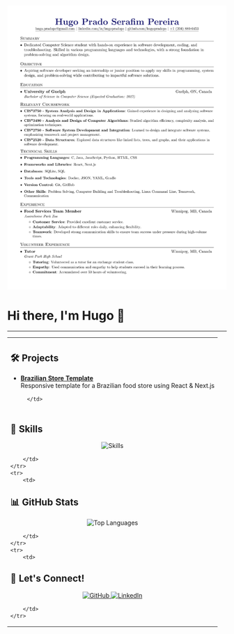 ![Resume Preview](https://github.com/hugopradops/resume-latex/blob/main/assets/hugopsp_resume.png)

# Hi there, I'm Hugo 👋 
---

<table>
    <tr>
        <td>

## 🛠️ **Projects**
- **[Brazilian Store Template](https://brasil-food.hugoprado.dev/)**  
  Responsive template for a Brazilian food store using React & Next.js  

        </td>
    </tr>
    <tr>
        <td>

## 🧠 **Skills**
<p align="center">
    <img src="https://skillicons.dev/icons?i=react,javascript,html,css,c,java,python,git,github,docker,linux,sqlite" alt="Skills" />
</p>

        </td>
    </tr>
    <tr>
        <td>

## 📊 **GitHub Stats**
<p align="center">
    <img width="50%" src="https://github-readme-stats.vercel.app/api/top-langs/?username=hugopradops&layout=compact&hide_border=true&title_color=58A6FF&text_color=C3D1D9&bg_color=0D1117" alt="Top Languages" />
</p>

        </td>
    </tr>
    <tr>
        <td>

## 🌟 **Let's Connect!**
<p align="center">
    <a href="https://github.com/hugopradops" target="_blank">
        <img src="https://img.shields.io/badge/GitHub-%2312100E.svg?style=for-the-badge&logo=github&logoColor=white" alt="GitHub" />
    </a>
    <a href="https://linkedin.com/in/hugopradops" target="_blank">
        <img src="https://img.shields.io/badge/LinkedIn-%230077B5.svg?style=for-the-badge&logo=linkedin&logoColor=white" alt="LinkedIn" />
    </a>
</p>

        </td>
    </tr>
</table>
